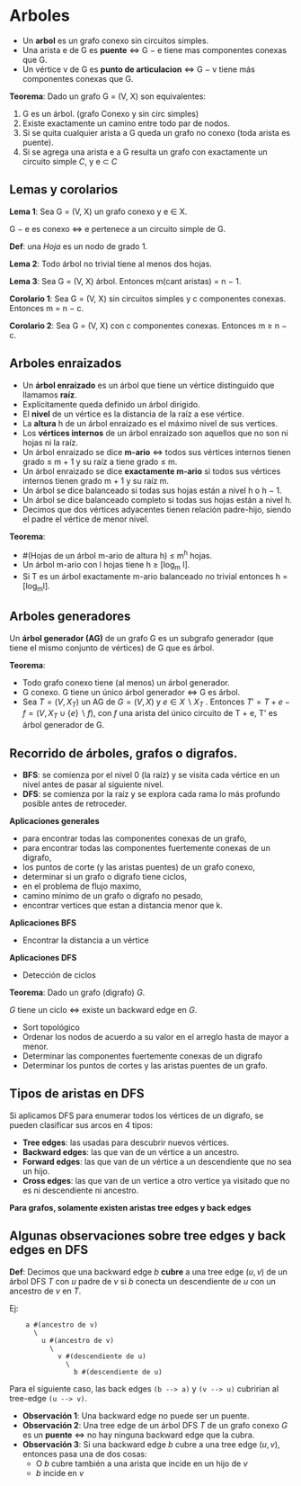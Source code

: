 # Arboles

* Un **arbol** es un grafo conexo sin circuitos simples.
* Una arista e de G es **puente**  $\iff$ G − e tiene mas componentes
conexas que G.
* Un vértice v de G es **punto de articulacion** $\iff$ G − v tiene más componentes conexas que G.

**Teorema**: Dado un grafo G = (V, X) son equivalentes:

1. G es un árbol. (grafo Conexo y sin circ simples)
2. Existe exactamente un camino entre todo par de nodos.
3. Si se quita cualquier arista a G queda un grafo no conexo (toda arista es puente).
4. Si se agrega una arista e a G resulta un grafo con exactamente un circuito simple *C*, y e $\subset$ *C*

## Lemas y corolarios

**Lema 1**: Sea G = (V, X) un grafo conexo y e ∈ X. 

G − e es conexo $\iff$ e pertenece a un circuito simple de G.

**Def**: una *Hoja* es un nodo de grado 1.

**Lema 2**: Todo árbol no trivial tiene al menos dos hojas.

**Lema 3**: Sea G = (V, X) árbol. Entonces m(cant aristas) = n − 1.

**Corolario 1**: Sea G = (V, X) sin circuitos simples y c componentes conexas. Entonces m = n − c.

**Corolario 2**: Sea G = (V, X) con c componentes conexas.
Entonces m ≥ n − c.

## Arboles enraizados

* Un **árbol enraizado** es un árbol que tiene un vértice distinguido que llamamos **raíz**.
* Explícitamente queda definido un árbol dirigido.
* El **nivel** de un vértice es la distancia de la raíz a ese vértice.
* La **altura** h de un árbol enraizado es el máximo nivel de sus vertices.
* Los **vértices internos** de un árbol enraizado son aquellos que no son ni hojas ni la raíz.
* Un árbol enraizado se dice **m-ario** $\iff$ todos sus vértices internos tienen grado $\leq$ m + 1 y su raíz a tiene grado $\leq$ m.
* Un árbol enraizado se dice **exactamente m-ario** si todos sus vértices internos tienen grado m + 1 y su raíz m.
* Un árbol se dice balanceado si todas sus hojas están a nivel h
o h − 1.
* Un árbol se dice balanceado completo si todas sus hojas están
a nivel h.
* Decimos que dos vértices adyacentes tienen relación padre-hijo, siendo el padre el vértice de menor nivel.


**Teorema**:

* #(Hojas de un árbol m-ario de altura h) $\leq$ m<sup>h</sup> hojas. 
* Un árbol m-ario con l hojas tiene h ≥ [log<sub>m</sub> l].
* Si T es un árbol exactamente m-ario balanceado no trivial
entonces h = [log<sub>m</sub>l].

## Arboles generadores

 Un **árbol generador (AG)** de un grafo G es un subgrafo
generador (que tiene el mismo conjunto de vértices) de G que es árbol.

**Teorema**:

* Todo grafo conexo tiene (al menos) un árbol generador.
* G conexo. G tiene un único árbol generador $\iff$ G es árbol.
* Sea $T = (V, X_T )$ un AG de $G = (V, X)$ y $e ∈ X \backslash X_T$ .  Entonces $T' = T + e − f = (V, X_T ∪ \{e\} \backslash {f })$, con $f$ una arista del único circuito de T + e, T' es árbol generador de G.

## Recorrido de árboles, grafos o digrafos.

* **BFS**: se comienza por el nivel 0 (la raíz) y se visita cada vértice en un nivel antes de pasar al siguiente nivel.
* **DFS**: se comienza por la raíz y se explora cada rama lo más profundo posible antes de retroceder.

**Aplicaciones generales**

* para encontrar todas las componentes conexas de un grafo,
* para encontrar todas las componentes fuertemente conexas de
un digrafo,
* los puntos de corte (y las aristas puentes) de un grafo conexo,
* determinar si un grafo o digrafo tiene ciclos,
* en el problema de flujo maximo,
* camino mínimo de un grafo o digrafo no pesado,
* encontrar vertices que estan a distancia menor que k.

**Aplicaciones BFS**

* Encontrar la distancia a un vértice

**Aplicaciones DFS**

* Detección de ciclos

**Teorema**: Dado un grafo (digrafo) $G$.

$G$ tiene un ciclo  $\iff$ existe un backward edge en $G$.

* Sort topológico
* Ordenar los nodos de acuerdo a su valor en el arreglo hasta de mayor a menor. 
* Determinar las componentes fuertemente conexas de un
digrafo
* Determinar los puntos de cortes y las aristas puentes de un
grafo.

## Tipos de aristas en DFS

Si aplicamos DFS para enumerar todos los vértices de un digrafo,
se pueden clasificar sus arcos en 4 tipos:

* **Tree edges**: las usadas para descubrir nuevos vértices.
* **Backward edges**: las que van de un vértice a un ancestro.
* **Forward edges**: las que van de un vértice a un descendiente que no sea un hijo.
* **Cross edges**: las que van de un vertice a otro vertice ya
visitado que no es ni descendiente ni ancestro.

**Para grafos, solamente existen aristas tree edges y back edges**


## Algunas observaciones sobre tree edges y back edges en DFS
**Def**: Decimos que una backward edge $b$ **cubre** a una tree edge $(u, v)$ de un árbol DFS $T$ con $u$ padre de $v$ si $b$ conecta un descendiente de $u$ con un ancestro de $v$ en $T$.

Ej:

        a #(ancestro de v)
          \
            u #(ancestro de v)
              \
                v #(descendiente de u)
                  \
                    b #(descendiente de u)

Para el siguiente caso, las back edges ``(b --> a)`` y ``(v --> u)`` cubrirían al tree-edge ``(u --> v)``.

                    
* **Observación 1**: Una backward edge no puede ser un puente.
* **Observación 2**: Una tree edge de un árbol DFS $T$ de un grafo conexo $G$ es un **puente** $\iff$ no hay ninguna backward edge que la cubra.
* **Observación 3**: Si una backward edge $b$ cubre a una tree edge $(u, v)$, entonces pasa una de dos
cosas:
   * O $b$ cubre también a una arista que incide en un hijo de $v$
   * $b$ incide en $v$ 
